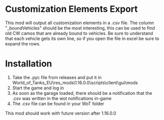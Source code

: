 # Customization Elements Export

This mod will output all customization elements in a .csv file. The column "\_boundVehicles" should be the most interesting, this can be used to find old CW camos that are already bound to vehicles. Be sure to understand that each vehicle gets its own line, so if you open the file in excel be sure to expand the rows.

# Installation

1. Take the .pyc file from releases and put it in World_of_Tanks_EU\res_mods\1.16.0.0\scripts\client\gui\mods
2. Start the game and log in
3. As soon as the garage loaded, there should be a notification that the .csv was written in the wot notifications in-game
4. The .csv file can be found in your WoT folder

This mod should work with future version after 1.16.0.0

